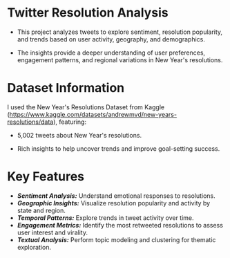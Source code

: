 # Twitter Resolution Analysis

* This project analyzes tweets to explore sentiment, resolution popularity, and trends based on user activity, geography, and demographics.
   
* The insights provide a deeper understanding of user preferences, engagement patterns, and regional variations in New Year's resolutions.

# Dataset Information
I used the New Year's Resolutions Dataset from Kaggle (https://www.kaggle.com/datasets/andrewmvd/new-years-resolutions/data), featuring:

* 5,002 tweets about New Year's resolutions.

* Rich insights to help uncover trends and improve goal-setting success.

# Key Features

* ***Sentiment Analysis:*** Understand emotional responses to resolutions.
* ***Geographic Insights:*** Visualize resolution popularity and activity by state and region.
* ***Temporal Patterns:*** Explore trends in tweet activity over time.
* ***Engagement Metrics:*** Identify the most retweeted resolutions to assess user interest and virality.
* ***Textual Analysis:*** Perform topic modeling and clustering for thematic exploration.
